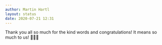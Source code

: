```yaml
---
author: Martin Hartl
layout: status
date: 2020-07-21 12:31
---
```

Thank you all so much for the kind words and congratulations! It means so much to us! 🎉😭🥳